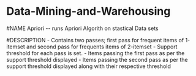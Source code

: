 # Data-Mining-and-Warehousing

#NAME
     Apriori -- runs Apriori Algorith on stastical Data sets

#DESCRIPTION
	 - Contains two passes; first pass for frequent items of 1-itemset and second pass for frequents items of 2-itemset
     - Support threshold for each pass is set.
	 - Items passing the first pass as per the support threshold displayed
	 - Items passing the second pass as per the support threshold displayed along with their respective threshold